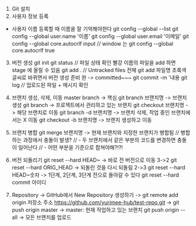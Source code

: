 1. Git 설치
2. 사용자 정보 등록    
- 사용자 이름 등록할 때 이름을 잘 기억해야한다
git config --global --list
git config --global user.name '이름'
git config --global user.email '이메일'
git config --global core.autocrlf input
// window 는 git config --global core.autocrlf true

3. 버전 생성
git init
git status // 파일 상태 확인
빨강 이름의 파일을 add 하면 stage 에 올릴 수 있음
git add . // Untracked files 전체
git add 파일명
초록색 글씨로 바뀌면서 버전 생성 준비 완
-> committed~~~
git commit -m '내용
git log // 업로드된 파일 + 메시지 확인

4. 브랜치 생성, 삭제, 이동
master branch -> 핵심
git branch 브랜치명 -> 브랜치 생성
git branch -> 프로젝트에서 관리하고 있는 브랜치
git checkout 브랜치명 -> 해당 브랜치로 이동
git branch -d 브랜치명 -> 브랜치 삭제, 작업 중인 브랜치에서는 X 이동
git checkout -b 브랜치명 -> 브랜치 생성하고 이동

5. 브랜치 병합
git merge 브랜치명 -> 현재 브랜치와 지정한 브랜치가 병합됨
// 병합하는 과정에서 충돌이 발생?
// - 두 브랜치에서 같은 부분의 코드를 변경하면 충돌이 일어난다
// - 어떤 부분을 기준으로 합쳐야해?!?!

6. 버전 되돌리기
git reset --hard HEAD~
-> 바로 전 버전으로 이동 3->2
git reset --hard ORIG_HEAD
-> 되돌린 것을 다시 되돌림 2->3
git reset --hard HEAD~숫자
-> 1단계, 2단계, 3단계 전으로 돌아갈 수 있다
git reset --hard commit 아이디

7. Repository
-> GitHub에서 New Repository 생성하기
-> git remote add origin 저장소 주소
https://github.com/yurimee-hub/test-repo.git
-> git push origin master
-> master: 현재 작업하고 있는 브랜치
git push origin --all
-> 모든 브랜치를 업로드



